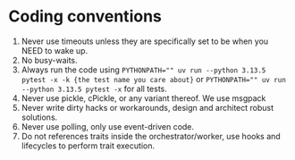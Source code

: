 # Coding conventions

1. Never use timeouts unless they are specifically set to be when you NEED to wake up.
2. No busy-waits.
3. Always run the code using `PYTHONPATH="" uv run --python 3.13.5 pytest -x -k {the test name you care about}` or `PYTHONPATH="" uv run --python 3.13.5 pytest -x` for all tests.
4. Never use pickle, cPickle, or any variant thereof. We use msgpack
5. Never write dirty hacks or workarounds, design and architect robust solutions.
6. Never use polling, only use event-driven code.
7. Do not references traits inside the orchestrator/worker, use hooks and lifecycles to perform trait execution.